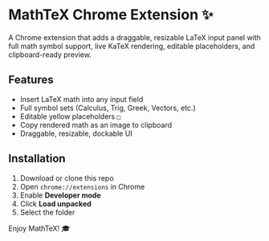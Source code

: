 # MathTeX Chrome Extension ✨

A Chrome extension that adds a draggable, resizable LaTeX input panel with full math symbol support, live KaTeX rendering, editable placeholders, and clipboard-ready preview.

## Features
- Insert LaTeX math into any input field
- Full symbol sets (Calculus, Trig, Greek, Vectors, etc.)
- Editable yellow placeholders `□`
- Copy rendered math as an image to clipboard
- Draggable, resizable, dockable UI

## Installation
1. Download or clone this repo
2. Open `chrome://extensions` in Chrome
3. Enable **Developer mode**
4. Click **Load unpacked**
5. Select the folder

Enjoy MathTeX! 🎓

